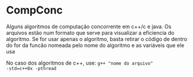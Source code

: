 # CompConc
Alguns algoritmos de computação concorrente em c++/c e java. Os arquivos estão num formato que serve para visualizar a eficiencia do algoritmo. Se for usar apenas o algoritmo, basta retirar o código de dentro do for da funcão nomeada pelo nome do algoritmo e as variáveis que ele usa<br />

No caso dos algoritmos de c++, use: <code>g++ "nome do arquivo" -std=c++0x -pthread</code>

